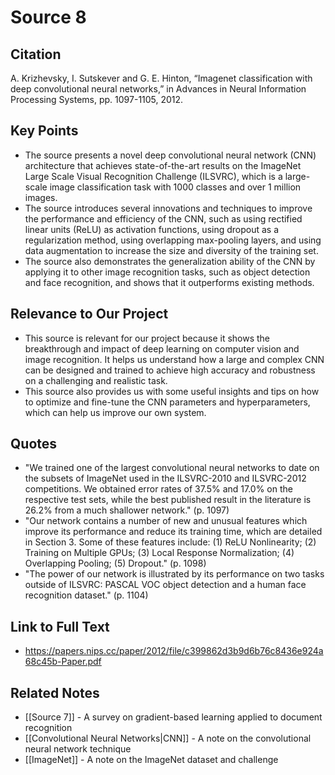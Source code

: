 # Source 8

## Citation

A. Krizhevsky, I. Sutskever and G. E. Hinton, “Imagenet classification with deep convolutional neural networks,” in Advances in Neural Information Processing Systems, pp. 1097-1105, 2012.

## Key Points

- The source presents a novel deep convolutional neural network (CNN) architecture that achieves state-of-the-art results on the ImageNet Large Scale Visual Recognition Challenge (ILSVRC), which is a large-scale image classification task with 1000 classes and over 1 million images.
- The source introduces several innovations and techniques to improve the performance and efficiency of the CNN, such as using rectified linear units (ReLU) as activation functions, using dropout as a regularization method, using overlapping max-pooling layers, and using data augmentation to increase the size and diversity of the training set.
- The source also demonstrates the generalization ability of the CNN by applying it to other image recognition tasks, such as object detection and face recognition, and shows that it outperforms existing methods.

## Relevance to Our Project

- This source is relevant for our project because it shows the breakthrough and impact of deep learning on computer vision and image recognition. It helps us understand how a large and complex CNN can be designed and trained to achieve high accuracy and robustness on a challenging and realistic task.
- This source also provides us with some useful insights and tips on how to optimize and fine-tune the CNN parameters and hyperparameters, which can help us improve our own system.

## Quotes

- "We trained one of the largest convolutional neural networks to date on the subsets of ImageNet used in the ILSVRC-2010 and ILSVRC-2012 competitions. We obtained error rates of 37.5% and 17.0% on the respective test sets, while the best published result in the literature is 26.2% from a much shallower network." (p. 1097)
- "Our network contains a number of new and unusual features which improve its performance and reduce its training time, which are detailed in Section 3. Some of these features include: (1) ReLU Nonlinearity; (2) Training on Multiple GPUs; (3) Local Response Normalization; (4) Overlapping Pooling; (5) Dropout." (p. 1098)
- "The power of our network is illustrated by its performance on two tasks outside of ILSVRC: PASCAL VOC object detection and a human face recognition dataset." (p. 1104)

## Link to Full Text

- https://papers.nips.cc/paper/2012/file/c399862d3b9d6b76c8436e924a68c45b-Paper.pdf

## Related Notes

- [[Source 7]] - A survey on gradient-based learning applied to document recognition
- [[Convolutional Neural Networks|CNN]] - A note on the convolutional neural network technique
- [[ImageNet]] - A note on the ImageNet dataset and challenge